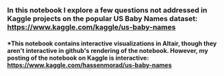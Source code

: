### In this notebook I explore a few questions not addressed in Kaggle projects on the popular US Baby Names dataset: https://www.kaggle.com/kaggle/us-baby-names

#### \*This notebook contains interactive visualizations in Altair, though they aren't interactive in github's rendering of the notebook. However, my posting of the notebook on Kaggle is interactive: https://www.kaggle.com/hassenmorad/us-baby-names 
